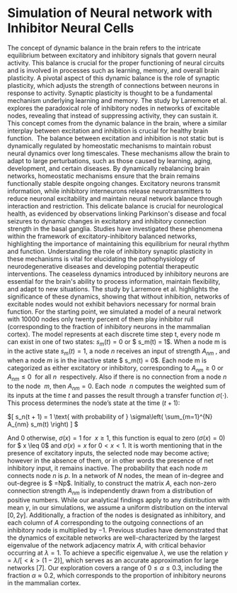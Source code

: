 # Simulation of Neural network with Inhibitor Neural Cells
The concept of dynamic balance in the brain refers to the intricate equilibrium between excitatory and inhibitory signals that govern neural activity. This balance is crucial for the proper functioning of neural circuits and is involved in processes such as learning, memory, and overall brain plasticity. A pivotal aspect of this dynamic balance is the role of synaptic plasticity, which adjusts the strength of connections between neurons in response to activity. Synaptic plasticity is thought to be a fundamental mechanism underlying learning and memory. The study by Larremore et al. explores the paradoxical role of inhibitory nodes in networks of excitable nodes, revealing that instead of suppressing activity, they can sustain it. This concept comes from the dynamic balance in the brain, where a similar interplay between excitation and inhibition is crucial for healthy brain function.  The balance between excitation and inhibition is not static but is dynamically regulated by homeostatic mechanisms to maintain robust neural dynamics over long timescales. These mechanisms allow the brain to adapt to large perturbations, such as those caused by learning, aging, development, and certain diseases. By dynamically rebalancing brain networks, homeostatic mechanisms ensure that the brain remains functionally stable despite ongoing changes. Excitatory neurons transmit information, while inhibitory interneurons release neurotransmitters to reduce neuronal excitability and maintain neural network balance through interaction and restriction. This delicate balance is crucial for neurological health, as evidenced by observations linking Parkinson's disease and focal seizures to dynamic changes in excitatory and inhibitory connection strength in the basal ganglia. Studies have investigated these phenomena within the framework of excitatory-inhibitory balanced networks, highlighting the importance of maintaining this equilibrium for neural rhythm and function. Understanding the role of inhibitory synaptic plasticity in these mechanisms is vital for elucidating the pathophysiology of neurodegenerative diseases and developing potential therapeutic interventions. The ceaseless dynamics introduced by inhibitory neurons are essential for the brain's ability to process information, maintain flexibility, and adapt to new situations. The study by Larremore et al. highlights the significance of these dynamics, showing that without inhibition, networks of excitable nodes would not exhibit behaviors necessary for normal brain function. For the starting point, we simulated a model of a neural network with $10000$ nodes only twenty percent of them play inhibitor rull (corresponding to the fraction of inhibitory neurons in the mammalian cortex). The model represents at each discrete time step t, every node m can exist in one of two states: $s_m(t) = 0$ or $ s_m(t) = 1$. When a node m is in the active state $s_m(t) = 1$, a node $n$ receives an input of strength $A_{nm}$ , and when a node $m$ is in the inactive state $ s_m(t) = 0$. Each node m is categorized as either excitatory or inhibitory, corresponding to $A_{nm} \ge 0$ or  $A_{nm} \leq 0$  for all $n$  respectively. Also if there is no connection from a node $n$ to the node  $m$, then $A_{nm} = 0$. Each node  $n$ computes the weighted sum of its inputs at the time $t$ and passes the result through a transfer function $\sigma(\cdot)$. This process determines the node’s state at the time $(t+1)$: 

 $\[ s_n(t + 1) = 1  \text{ with probability of }  \sigma\left( \sum_{m=1}^{N} A_{nm} s_m(t) \right) \]   $
 
And 0 otherwise, $\sigma(x)=1$ for  $x \geq 1$, this function is equal to zero $( \sigma(x)=0 )$ for $ x \leq 0$ and $\sigma(x)=x$ for $0 <x <1$. It is worth mentioning that in the presence of excitatory inputs, the selected node may become active; however in the absence of them, or in other words the presence of net inhibitory input, it remains inactive. The probability that each node $m$ connects node $n$ is $p$. In a network of $N$ nodes, the mean of in-degree and out-degree is $ <k> =Np$. Initially, to construct the matrix $A$, each non-zero connection strength $A_{nm}$ is independently drawn from a distribution of positive numbers. While our analytical findings apply to any distribution with mean $\gamma$, in our simulations, we assume a uniform distribution on the interval $[0, 2\gamma]$. Additionally, a fraction of the nodes is designated as inhibitory, and each column of $A$ corresponding to the outgoing connections of an inhibitory node is multiplied by $-1$. Previous studies have demonstrated that the dynamics of excitable networks are well-characterized by the largest eigenvalue of the network adjacency matrix $A$, with critical behavior occurring at $\lambda=1$. To achieve a specific eigenvalue $\lambda$, we use the relation $\gamma=\lambda /[<k>(1-2)]$, which serves as an accurate approximation for large networks [7]. Our exploration covers a range of $0  \leq \alpha \leq 0.3$, including the fraction $\alpha \approx 0.2$, which corresponds to the proportion of inhibitory neurons in the mammalian cortex.

